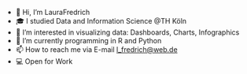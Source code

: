 - 👋 Hi, I’m LauraFredrich
- :mortar_board: I studied Data and Information Science @TH Köln
- 👀 I’m interested in visualizing data: Dashboards, Charts, Infographics
- 🌱 I’m currently programming in R and Python
- 📫 How to reach me via E-mail l_fredrich@web.de
- :computer: Open for Work 

<!---
LauraFredrich-cgn/LauraFredrich-cgn is a ✨ special ✨ repository because its `README.md` (this file) appears on your GitHub profile.
You can click the Preview link to take a look at your changes.
--->
